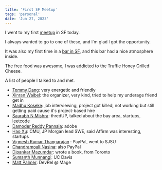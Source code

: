 ```yaml
---
title: 'First SF Meetup'
tags: 'personal'
date: 'Jun 27, 2023'
---
```


I went to my first [meetup](https://www.linkedin.com/events/magicmeetup-in-persondataengine7067220027619364864/) in SF today.

I always wanted to go to one of these, and I'm glad I got the opportunity.

It was also my first time in a [bar in SF](https://alchemistsf.com/), and this bar had a nice atmosphere inside.

The free food was awesome, I was addicted to the Truffle Honey Grilled Cheese.

A list of people I talked to and met.

- [Tommy Dang](https://www.linkedin.com/in/dangtommy/): very energetic and friendly
- [Xinran Waibel](https://www.linkedin.com/in/xinranwaibel/): the organizer, very kind, tried to help my underage friend get in
- [Madhu Koseke](https://www.linkedin.com/in/madhukoseke/): job interviewing, project got killed, not working but still getting paid cause it's project-based hire
- [Saurabh N Mishra](https://www.linkedin.com/in/saurabhnmishra/): thredUP, talked about the bay area, startups, leetcode
- [Damoder Reddy Pannala](https://www.linkedin.com/in/damoder-reddy-pannala/): adobe
- [Hao Xu](https://www.linkedin.com/in/hao-xu-a04436103/): CMU, JP Morgan lead SWE, said Affirm was interesting, startups
- [Vignesh Kumar Thangarajan](https://www.linkedin.com/in/vignesh-kumar-thangarajan/) : PayPal, went to SJSU
- [Chandramouli Nasina](https://www.linkedin.com/in/chandramouli-n-70bb609a/): also PayPal
- [Dipankar Mazumdar](https://www.linkedin.com/in/dipankar-mazumdar/): wrote a book, from Toronto
- [Sumanth Munnangi](https://www.linkedin.com/in/sumanth-munnangi/): UC Davis
- [Matt Palmer](https://www.linkedin.com/in/matt-palmer/): DevRel @ Mage
